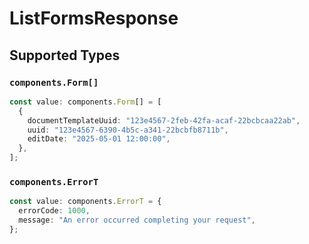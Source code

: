 # ListFormsResponse


## Supported Types

### `components.Form[]`

```typescript
const value: components.Form[] = [
  {
    documentTemplateUuid: "123e4567-2feb-42fa-acaf-22bcbcaa22ab",
    uuid: "123e4567-6390-4b5c-a341-22bcbfb8711b",
    editDate: "2025-05-01 12:00:00",
  },
];
```

### `components.ErrorT`

```typescript
const value: components.ErrorT = {
  errorCode: 1000,
  message: "An error occurred completing your request",
};
```

